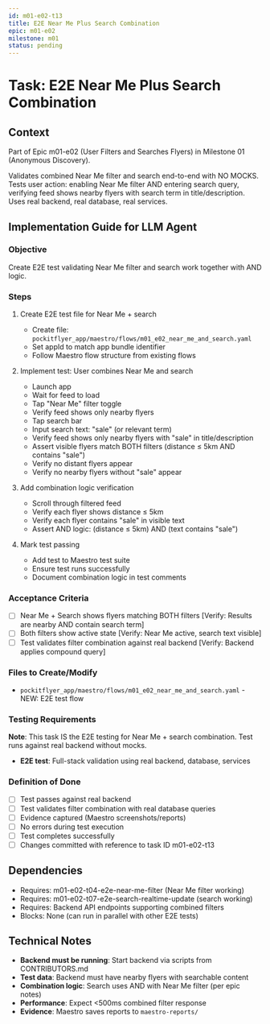 ```yaml
---
id: m01-e02-t13
title: E2E Near Me Plus Search Combination
epic: m01-e02
milestone: m01
status: pending
---
```


# Task: E2E Near Me Plus Search Combination

## Context
Part of Epic m01-e02 (User Filters and Searches Flyers) in Milestone 01 (Anonymous Discovery).

Validates combined Near Me filter and search end-to-end with NO MOCKS. Tests user action: enabling Near Me filter AND entering search query, verifying feed shows nearby flyers with search term in title/description. Uses real backend, real database, real services.

## Implementation Guide for LLM Agent

### Objective
Create E2E test validating Near Me filter and search work together with AND logic.

### Steps

1. Create E2E test file for Near Me + search
   - Create file: `pockitflyer_app/maestro/flows/m01_e02_near_me_and_search.yaml`
   - Set appId to match app bundle identifier
   - Follow Maestro flow structure from existing flows

2. Implement test: User combines Near Me and search
   - Launch app
   - Wait for feed to load
   - Tap "Near Me" filter toggle
   - Verify feed shows only nearby flyers
   - Tap search bar
   - Input search text: "sale" (or relevant term)
   - Verify feed shows only nearby flyers with "sale" in title/description
   - Assert visible flyers match BOTH filters (distance ≤ 5km AND contains "sale")
   - Verify no distant flyers appear
   - Verify no nearby flyers without "sale" appear

3. Add combination logic verification
   - Scroll through filtered feed
   - Verify each flyer shows distance ≤ 5km
   - Verify each flyer contains "sale" in visible text
   - Assert AND logic: (distance ≤ 5km) AND (text contains "sale")

4. Mark test passing
   - Add test to Maestro test suite
   - Ensure test runs successfully
   - Document combination logic in test comments

### Acceptance Criteria
- [ ] Near Me + Search shows flyers matching BOTH filters [Verify: Results are nearby AND contain search term]
- [ ] Both filters show active state [Verify: Near Me active, search text visible]
- [ ] Test validates filter combination against real backend [Verify: Backend applies compound query]

### Files to Create/Modify
- `pockitflyer_app/maestro/flows/m01_e02_near_me_and_search.yaml` - NEW: E2E test flow

### Testing Requirements
**Note**: This task IS the E2E testing for Near Me + search combination. Test runs against real backend without mocks.

- **E2E test**: Full-stack validation using real backend, database, services

### Definition of Done
- [ ] Test passes against real backend
- [ ] Test validates filter combination with real database queries
- [ ] Evidence captured (Maestro screenshots/reports)
- [ ] No errors during test execution
- [ ] Test completes successfully
- [ ] Changes committed with reference to task ID m01-e02-t13

## Dependencies
- Requires: m01-e02-t04-e2e-near-me-filter (Near Me filter working)
- Requires: m01-e02-t07-e2e-search-realtime-update (search working)
- Requires: Backend API endpoints supporting combined filters
- Blocks: None (can run in parallel with other E2E tests)

## Technical Notes
- **Backend must be running**: Start backend via scripts from CONTRIBUTORS.md
- **Test data**: Backend must have nearby flyers with searchable content
- **Combination logic**: Search uses AND with Near Me filter (per epic notes)
- **Performance**: Expect <500ms combined filter response
- **Evidence**: Maestro saves reports to `maestro-reports/`
